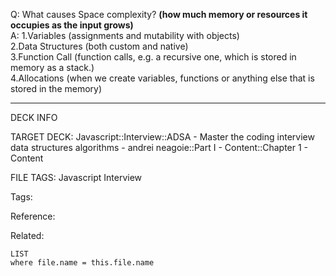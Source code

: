 Q: What causes Space complexity? **(how much memory or resources it occupies as the input grows)**  
A: 1.Variables (assignments and mutability with objects)  
2.Data Structures (both custom and native)  
3.Function Call (function calls, e.g. a recursive one, which is stored in memory as a stack.)  
4.Allocations (when we create variables, functions or anything else that is stored in the memory)
<!--ID: 1690032124174-->

---

DECK INFO

TARGET DECK: Javascript::Interview::ADSA - Master the coding interview data structures algorithms - andrei neagoie::Part I - Content::Chapter 1 - Content

FILE TAGS: Javascript Interview

Tags:

Reference:

Related:

```dataview
LIST
where file.name = this.file.name
```
